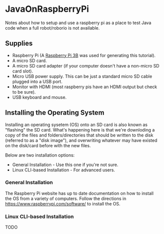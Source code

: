 # JavaOnRaspberryPi
Notes about how to setup and use a raspberry pi as a place to test Java code when a full robot/roborio is not available.

## Supplies

* Raspberry Pi (A [Raspberry Pi 3B](https://www.raspberrypi.com/products/raspberry-pi-3-model-b/) was used for generating this tutorial).
* A micro SD card.
* A micro SD card adapter (if your computer doesn't have a non-micro SD card slot). 
* Micro USB power supply. This can be just a standard micro SD cable plugged into a USB port.
* Monitor with HDMI (most raspberry pis have an HDMI output but check to be sure).
* USB keyboard and mouse.

## Installing the Operating System

Installing an operating sysetem (OS) onto an SD card is also known as "flashing" the SD card. What's happening here is that we're downloding a copy of the files and folders/directories that should be written to the disk (referred to as a "disk image"), and overwriting whatever may have existed on the disk/card before with the new files.

Below are two installation options:

* General Installation - Use this one if you're not sure.
* Linux CLI-based Installation - For advanced users.

### General Installation

The Raspberry Pi website has up to date documentation on how to install the OS from a variety of computers.  Follow the directions in https://www.raspberrypi.com/software/ to install the OS.

### Linux CLI-based Installation

TODO
